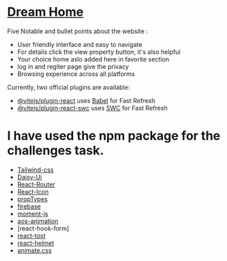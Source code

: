 # [Dream Home](https://assainment-nine-by-habib.web.app/)

Five Notable and bullet points about the website :

- User friendly interface and easy to navigate
- For details click the view property button, it's also helpful
- Your choice home aslo added here in favorite section
- log in and regiter page give the privacy
- Browsing experience across all platforms

Currently, two official plugins are available:

- [@vitejs/plugin-react](https://github.com/vitejs/vite-plugin-react/blob/main/packages/plugin-react/README.md) uses [Babel](https://babeljs.io/) for Fast Refresh
- [@vitejs/plugin-react-swc](https://github.com/vitejs/vite-plugin-react-swc) uses [SWC](https://swc.rs/) for Fast Refresh


# I have used the npm package for the challenges task.

- [Tailwind-css](https://tailwindcss.com/)
- [Daisy-Ui](https://daisyui.com/)
- [React-Router](https://reactrouter.com/en/main)
- [React-Icon](https://www.npmjs.com/package/react-icons)
- [propTypes](https://www.npmjs.com/package/prop-types)
- [firebase](https://console.firebase.google.com/)
- [moment-js](https://momentjs.com/)
- [aos-animation](https://michalsnik.github.io/aos/)
- [react-hook-form]
- [react-tost](https://www.npmjs.com/package/react-toastify)
- [react-helmet]()
- [animate.css](https://animate.style/)
